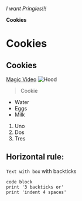 *I want Pringles!!!*

**Cookies**
# Cookies
## Cookies
[Magic Video](https://www.youtube.com/watch?v=jo4oEfb2Bqw)
![Hood](https://azurlane.netojuu.com/images/thumb/6/60/Hood.png/1280px-Hood.png)
>Cookie
* Water
* Eggs
* Milk

1. Uno
2. Dos
3. Tres

Horizontal rule:
---

`Text with box` with backticks
```
code block
print '3 backticks or'
print 'indent 4 spaces'
``` 
